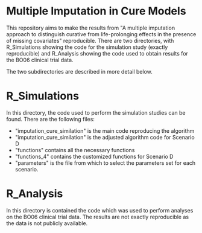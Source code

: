 # Multiple Imputation in Cure Models

This repository aims to make the results from "A multiple imputation approach to distinguish curative from life-prolonging effects in the presence of missing covariates" reproducible. 
There are two directories, with R_Simulations showing the code for the simulation study (exactly reproducible) and R_Analysis showing the code used to obtain results for the BO06 clinical trial data.

The two subdirectories are described in more detail below.


# R_Simulations
In this directory, the code used to perform the simulation studies can be found. There are the following files:
- "imputation_cure_similation" is the main code reproducing the algorithm
- "imputation_cure_similation" is the adjusted algorithm code for Scenario D
- "functions" contains all the necessary functions
- "functions_4" contains the customized functions for Scenario D
- "parameters" is the file from which to select the parameters set for each scenario.


# R_Analysis
In this directory is contained the code which was used to perform analyses on the BO06 clinical trial data. 
The results are not exactly reproducible as the data is not publicly available. 
